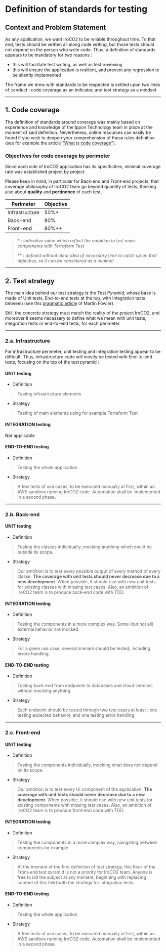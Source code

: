 # Definition of standards for testing

## Context and Problem Statement

As any application, we want IroCO2 to be reliable throughout time. To that end, tests should be written all along code writing, but those tests should not depend on the person who write code. Thus, a definition of standards appears to be mandatory for two reasons : 
 - this will facilitate test writing, as well as test reviewing
 - this will ensure the application is resilient, and prevent any regression to be silently implemented

The frame we drew with standards to be respected is settled upon two lines of conduct : code coverage as an indicator, and test strategy as a mindset.

---

## 1. Code coverage

The definition of standards around coverage was mainly based on experience and knowledge of the Ippon Technology team in place at the moment of said definition. Nevertheless, online resources can easily be found if you wish to deepen your comprehension of these rules definition (see for example the article ["What is code coverage"](https://www.atlassian.com/continuous-delivery/software-testing/code-coverage)).

### Objectives for code coverage by perimeter

Since each side of IroCO2 application has its specificities, minimal coverage rate was established project by project. 

Please keep in mind, in particular for Back-end and Front-end projects, that coverage philosophy of IroCO2 team go beyond quantity of tests, thinking also about **quality** and **pertinence** of each test.

| Perimeter      | Objective |
| -------------- | --------- |
| Infrastructure | 50%*      |
| Back-end       | 90%       |
| Front-end      | 80%**     |

> \* : *indicative value which reflect the ambition to test main components with Terraform Test*
> 
> \*\* : *defined without clear idea of necessary time to catch up on that objective, so it can be considered as a minimal*

---

## 2. Test strategy

The main idea behind our test strategy is the Test Pyramid, whose base is made of Unit tests, End-to-end tests at the top, with Integration tests between (see this [pragmatic article](https://martinfowler.com/articles/practical-test-pyramid.html) of Martin Fowler). 

Still, the concrete strategy must match the reality of the project IroCO2, and moreover it seems necessary to define what we mean with unit tests, integration tests or end-to-end tests, for each perimeter.

---

### 2.a. Infrastructure

For infrastructure perimeter, unit testing and integration testing appear to be difficult. Thus, infrastructure code will mostly be tested with End-to-end tests, focusing on the top of the test pyramid :

#### UNIT testing

- Definition
> Testing infrastructure elements 
- Strategy
> Testing of main elements using for example Terraform Test

#### INTEGRATION testing

Not applicable

#### END-TO-END testing
-  Definition
> Testing the whole application.
- Strategy
> A few tests of use cases, to be executed manually at first, within an AWS sandbox running IroCO2 code. Automation shall be implemented in a second phase. 

---

### 2.b. Back-end

#### UNIT testing
-  Definition
> Testing the classes individually, mocking anything which could be outside its scope.
- Strategy
> Our ambition is to test every possible output of every method of every classe. **The coverage with unit tests should never decrease due to a new development**. When possible, it should rise with new unit tests for existing classes with missing test cases. 
> Also, an ambition of IroCO2 team is to produce back-end code with TDD.

#### INTEGRATION testing
-  Definition
> Testing the components in a more complex way. Some (but not all) external behavior are mocked.
- Strategy
> For a given use case, several scenarii should be tested, including errors handling.

#### END-TO-END testing
-  Definition
> Testing back-end from endpoints to databases and cloud services without mocking anything.
- Strategy
> Each endpoint should be tested through two test cases at least : one testing expected behavior, and one testing error handling

---

### 2.c. Front-end

#### UNIT testing
-  Definition
> Testing the components individually, mocking what does not depend on its scope.
- Strategy
> Our ambition is to test every UI component of the application. **The coverage with unit tests should never decrease due to a new development**. When possible, it should rise with new unit tests for existing components with missing test cases.
> Also, an ambition of IroCO2 team is to produce front-end code with TDD.

#### INTEGRATION testing
-  Definition
> Testing the components in a more complex way, navigating between components for example
- Strategy
> At the moment of the first definition of test strategy, this floor of the Front-end test pyramid is not a priority for IroCO2 team. Anyone is free to init the subject at any moment, beginning with replacing content of this field with the strategy for integration tests.

#### END-TO-END testing
-  Definition
> Testing the whole application.
- Strategy
> A few tests of use cases, to be executed manually at first, within an AWS sandbox running IroCO2 code. Automation shall be implemented in a second phase. 
